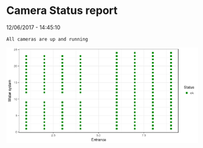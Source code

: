 Camera Status report
================
12/06/2017 - 14:45:10

    All cameras are up and running

![](camreport_files/figure-markdown_github/unnamed-chunk-2-1.png)
